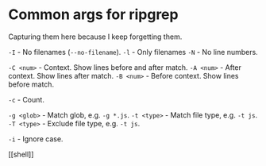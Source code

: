 # Common args for ripgrep

Capturing them here because I keep forgetting them.

`-I` - No filenames (`--no-filename`).
`-l` - Only filenames
`-N` - No line numbers.

`-C <num>` - Context. Show lines before and after match.
`-A <num>` - After context. Show lines after match.
`-B <num>` - Before context. Show lines before match.

 `-c` - Count.

`-g <glob>` - Match glob, e.g. `-g *.js`.
`-t <type>` - Match file type, e.g. `-t js`.
`-T <type>` - Exclude file type, e.g. `-t js`.

`-i` - Ignore case.

[[shell]]